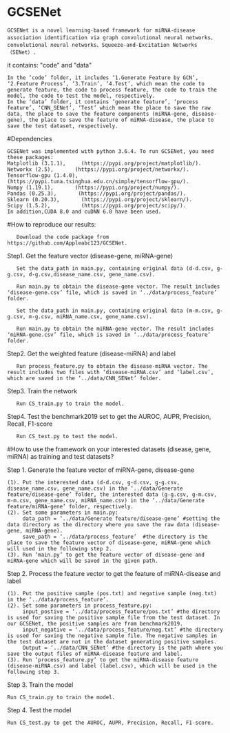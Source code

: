 # GCSENet

    GCSENet is a novel learning-based framework for miRNA-disease association identification via graph convolutional neural networks、convolutional neural networks、Squeeze-and-Excitation Networks（SENet）.

it contains: "code" and "data"

    In the ‘code’ folder, it includes ‘1.Generate Feature by GCN’, ‘2.Feature Process’, ‘3.Train’, ‘4.Test’, which mean the code to generate feature, the code to process feature, the code to train the model, the code to test the model, respectively.
    In the ‘data’ folder, it contains ‘generate feature’, ‘process feature’, ‘CNN_SENet’, ‘Test’ which mean the place to save the raw data, the place to save the feature components (miRNA-gene, disease-gene), the place to save the feature of miRNA-disease, the place to save the test dataset, respectively.



#Dependencies

    GCSENet was implemented with python 3.6.4. To run GCSENet, you need these packages:
    Matplotlib (3.1.1),     (https://pypi.org/project/matplotlib/).
    Networkx (2.5),       (https://pypi.org/project/networkx/).
    Tensorflow-gpu (1.4.0), (https://pypi.tuna.tsinghua.edu.cn/simple/tensorflow-gpu/).
    Numpy (1.19.1),       (https://pypi.org/project/numpy/).
    Pandas (0.25.3),       (https://pypi.org/project/pandas/).
    Sklearn (0.20.3),       (https://pypi.org/project/sklearn/).
    Scipy (1.5.2),          (https://pypi.org/project/scipy/).
    In addition,CUDA 8.0 and cuDNN 6.0 have been used.



#How to reproduce our results:

       Download the code package from https://github.com/Appleabc123/GCSENet.

Step1. Get the feature vector (disease-gene, miRNA-gene)

       Set the data_path in main.py, containing original data (d-d.csv, g-g.csv, d-g.csv,disease_name.csv, gene_name.csv).
       
       Run main.py to obtain the disease-gene vector. The result includes ‘disease-gene.csv’ file, which is saved in ‘../data/process_feature’ folder.
       
       Set the data_path in main.py, containing original data (m-m.csv, g-g.csv, m-g.csv, miRNA_name.csv, gene_name.csv).
       
       Run main.py to obtain the miRNA-gene vector. The result includes ‘miRNA-gene.csv’ file, which is saved in ‘../data/process_feature’ folder.

Step2. Get the weighted feature (disease-miRNA) and label

       Run process_feature.py to obtain the disease-miRNA vector. The result includes two files with ‘disease-miRNA.csv’ and ‘label.csv’, which are saved in the ‘../data/CNN_SENet’ folder.

Step3. Train the network

       Run CS_train.py to train the model.

Step4. Test the benchmark2019 set to get the AUROC, AUPR, Precision, Recall, F1-score

       Run CS_test.py to test the model.



#How to use the framework on your interested datasets (disease, gene, miRNA) as training and test datasets?

Step 1. Generate the feature vector of miRNA-gene, disease-gene

    (1). Put the interested data (d-d.csv, g-d.csv, g-g.csv, disease_name.csv, gene_name.csv) in the ‘../data/Generate feature/disease-gene’ folder, the interested data (g-g.csv, g-m.csv, m-m.csv, gene_name.csv, miRNA_name.csv) in the ‘../data/Generate feature/miRNA-gene’ folder, respectively.
    (2). Set some parameters in main.py:
         data_path = ‘../data/Generate feature/disease-gene’ #setting the data directory as the directory where you save the raw data (disease-gene, miRNA-gene).
         save_path = ‘../data/process_feature’  #the directory is the place to save the feature vector of disease-gene, miRNA-gene which will used in the following step 2.
    (3). Run ‘main.py’ to get the feature vector of disease-gene and miRNA-gene which will be saved in the given path.

Step 2. Process the feature vector to get the feature of miRNA-disease and label

    (1). Put the positive sample (pos.txt) and negative sample (neg.txt) in the ‘../data/process_feature’.
    (2). Set some parameters in process_feature.py:
         input_postive = ‘../data/process_feature/pos.txt’ #the directory is used for saving the positive sample file from the test dataset. In our GCSENet, the positive samples are from benchmark2019.
         input_negative = ‘../data/process_feature/neg.txt’ #the directory is used for saving the negative sample file. The negative samples in the test dataset are not in the dataset generating positive samples.
         Output = ‘../data/CNN_SENet’ #the directory is the path where you save the output files of miRNA-disease feature and label.
    (3). Run ‘process_feature.py’ to get the miRNA-disease feature (disease-miRNA.csv) and label (label.csv), which will be used in the following step 3.

Step 3. Train the model

    Run CS_train.py to train the model.

Step 4. Test the model

    Run CS_test.py to get the AUROC, AUPR, Precision, Recall, F1-score.


